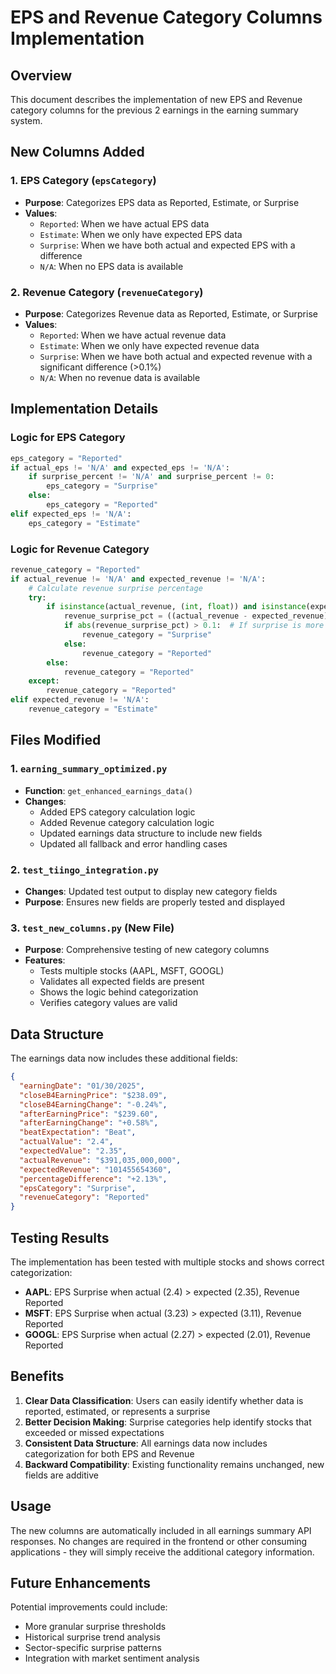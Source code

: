 # EPS and Revenue Category Columns Implementation

## Overview
This document describes the implementation of new EPS and Revenue category columns for the previous 2 earnings in the earning summary system.

## New Columns Added

### 1. EPS Category (`epsCategory`)
- **Purpose**: Categorizes EPS data as Reported, Estimate, or Surprise
- **Values**:
  - `Reported`: When we have actual EPS data
  - `Estimate`: When we only have expected EPS data
  - `Surprise`: When we have both actual and expected EPS with a difference
  - `N/A`: When no EPS data is available

### 2. Revenue Category (`revenueCategory`)
- **Purpose**: Categorizes Revenue data as Reported, Estimate, or Surprise
- **Values**:
  - `Reported`: When we have actual revenue data
  - `Estimate`: When we only have expected revenue data
  - `Surprise`: When we have both actual and expected revenue with a significant difference (>0.1%)
  - `N/A`: When no revenue data is available

## Implementation Details

### Logic for EPS Category
```python
eps_category = "Reported"
if actual_eps != 'N/A' and expected_eps != 'N/A':
    if surprise_percent != 'N/A' and surprise_percent != 0:
        eps_category = "Surprise"
    else:
        eps_category = "Reported"
elif expected_eps != 'N/A':
    eps_category = "Estimate"
```

### Logic for Revenue Category
```python
revenue_category = "Reported"
if actual_revenue != 'N/A' and expected_revenue != 'N/A':
    # Calculate revenue surprise percentage
    try:
        if isinstance(actual_revenue, (int, float)) and isinstance(expected_revenue, (int, float)) and expected_revenue > 0:
            revenue_surprise_pct = ((actual_revenue - expected_revenue) / expected_revenue) * 100
            if abs(revenue_surprise_pct) > 0.1:  # If surprise is more than 0.1%
                revenue_category = "Surprise"
            else:
                revenue_category = "Reported"
        else:
            revenue_category = "Reported"
    except:
        revenue_category = "Reported"
elif expected_revenue != 'N/A':
    revenue_category = "Estimate"
```

## Files Modified

### 1. `earning_summary_optimized.py`
- **Function**: `get_enhanced_earnings_data()`
- **Changes**:
  - Added EPS category calculation logic
  - Added Revenue category calculation logic
  - Updated earnings data structure to include new fields
  - Updated all fallback and error handling cases

### 2. `test_tiingo_integration.py`
- **Changes**: Updated test output to display new category fields
- **Purpose**: Ensures new fields are properly tested and displayed

### 3. `test_new_columns.py` (New File)
- **Purpose**: Comprehensive testing of new category columns
- **Features**:
  - Tests multiple stocks (AAPL, MSFT, GOOGL)
  - Validates all expected fields are present
  - Shows the logic behind categorization
  - Verifies category values are valid

## Data Structure

The earnings data now includes these additional fields:

```json
{
  "earningDate": "01/30/2025",
  "closeB4EarningPrice": "$238.09",
  "closeB4EarningChange": "-0.24%",
  "afterEarningPrice": "$239.60",
  "afterEarningChange": "+0.58%",
  "beatExpectation": "Beat",
  "actualValue": "2.4",
  "expectedValue": "2.35",
  "actualRevenue": "$391,035,000,000",
  "expectedRevenue": "101455654360",
  "percentageDifference": "+2.13%",
  "epsCategory": "Surprise",
  "revenueCategory": "Reported"
}
```

## Testing Results

The implementation has been tested with multiple stocks and shows correct categorization:

- **AAPL**: EPS Surprise when actual (2.4) > expected (2.35), Revenue Reported
- **MSFT**: EPS Surprise when actual (3.23) > expected (3.11), Revenue Reported
- **GOOGL**: EPS Surprise when actual (2.27) > expected (2.01), Revenue Reported

## Benefits

1. **Clear Data Classification**: Users can easily identify whether data is reported, estimated, or represents a surprise
2. **Better Decision Making**: Surprise categories help identify stocks that exceeded or missed expectations
3. **Consistent Data Structure**: All earnings data now includes categorization for both EPS and Revenue
4. **Backward Compatibility**: Existing functionality remains unchanged, new fields are additive

## Usage

The new columns are automatically included in all earnings summary API responses. No changes are required in the frontend or other consuming applications - they will simply receive the additional category information.

## Future Enhancements

Potential improvements could include:
- More granular surprise thresholds
- Historical surprise trend analysis
- Sector-specific surprise patterns
- Integration with market sentiment analysis
